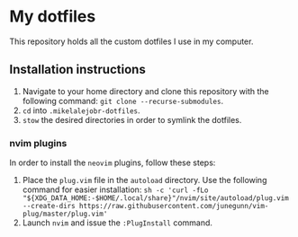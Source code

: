 # My dotfiles
This repository holds all the custom dotfiles I use in my computer.

## Installation instructions
1. Navigate to your home directory and clone this repository with the following
command: `git clone --recurse-submodules`.
2. `cd` into `.mikelalejobr-dotfiles`.
3. `stow` the desired directories in order to symlink the dotfiles.

### nvim plugins

In order to install the `neovim` plugins, follow these steps:

1. Place the `plug.vim` file in the `autoload` directory. Use the following
command for easier installation: `sh -c 'curl -fLo "${XDG_DATA_HOME:-$HOME/.local/share}"/nvim/site/autoload/plug.vim --create-dirs https://raw.githubusercontent.com/junegunn/vim-plug/master/plug.vim'`
2. Launch `nvim` and issue the `:PlugInstall` command.
